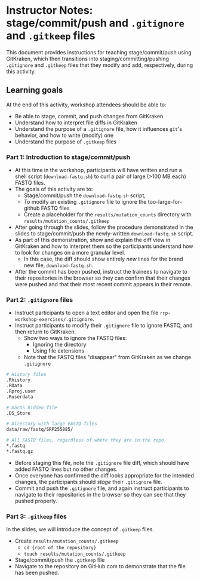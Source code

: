 # Instructor Notes: stage/commit/push and `.gitignore` and `.gitkeep` files

This document provides instructions for teaching stage/commit/push using GitKraken, which then transitions into staging/committing/pushing `.gitignore` and `.gitkeep` files that they modify and add, respectively, during this activity.


## Learning goals

At the end of this activity, workshop attendees should be able to:

* Be able to stage, commit, and push changes from GitKraken
* Understand how to interpret file diffs in GitKraken
* Understand the purpose of a `.gitignore` file, how it influences `git`'s behavior, and how to write (modify) one
* Understand the purpose of `.gitkeep` files

### Part 1: Introduction to stage/commit/push

* At this time in the workshop, participants will have written and run a shell script (`download-fastq.sh`) to curl a pair of large (>100 MB each) FASTQ files.
* The goals of this activity are to:
	* Stage/commit/push the `download-fastq.sh` script,
	* To modify an existing `.gitignore` file to ignore the too-large-for-github FASTQ files
	* Create a placeholder for the `results/mutation_counts` directory with `results/mutation_counts/.gitkeep`
* After going through the slides, follow the procedure demonstrated in the slides to stage/commit/push the newly-written `download-fastq.sh` script.
* As part of this demonstration, show and explain the diff view in GitKraken and how to interpret them so the participants understand how to look for changes on a more granular level.
    * In this case, the diff should show entirely _new_ lines for the brand new file, `download-fastq.sh`.
* After the commit has been pushed, instruct the trainees to navigate to their repositories in the browser so they can confirm that their changes were pushed and that their most recent commit appears in their remote.


### Part 2: `.gitignore` files

* Instruct participants to open a text editor and open the file `rrp-workshop-exercises/.gitignore`.
* Instruct participants to modify their `.gitignore` file to ignore FASTQ, and then return to GitKraken.
	* Show two ways to ignore the FASTQ files:
		* Ignoring the directory
		* Using file extensions
	* Note that the FASTQ files "disappear" from GitKraken as we change `.gitignore`

```sh
# History files
.Rhistory
.RData
.Rproj.user
.Ruserdata

# macOS hidden file
.DS_Store

# Directory with large FASTQ files
data/raw/fastq/SRP255885/

# All FASTQ files, regardless of where they are in the repo
*.fastq
*.fastq.gz
```

* Before staging this file, note the `.gitignore` file diff, which should have added FASTQ lines but no other changes.
* Once everyone has confirmed the diff looks appropriate for the intended changes, the participants should _stage_ their `.gitignore` file.
* Commit and push the `.gitignore` file, and again instruct participants to navigate to their repositories in the browser so they can see that they pushed properly.


### Part 3: `.gitkeep` files

In the slides, we will introduce the concept of `.gitkeep` files.

* Create `results/mutation_counts/.gitkeep`
	* `cd {root of the repository}`
	* `touch results/mutation_counts/.gitkeep`
* Stage/commit/push the `.gitkeep` file
* Navigate to the repository on GitHub.com to demonstrate that the file has been pushed.

